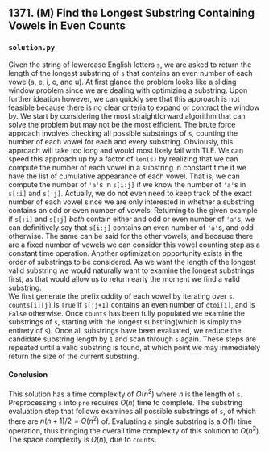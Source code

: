 ## 1371. (M) Find the Longest Substring Containing Vowels in Even Counts

### `solution.py`
Given the string of lowercase English letters `s`, we are asked to return the length of the longest substring of `s` that contains an even number of each vowel(a, e, i, o, and u). At first glance the problem looks like a sliding window problem since we are dealing with optimizing a substring. Upon further ideation however, we can quickly see that this approach is not feasible because there is no clear criteria to expand or contract the window by. We start by considering the most straightforward algorithm that can solve the problem but may not be the most efficient. The brute force approach involves checking all possible substrings of `s`, counting the number of each vowel for each and every substring. Obviously, this approach will take too long and would most likely fail with TLE. We can speed this approach up by a factor of `len(s)` by realizing that we can compute the number of each vowel in a substring in constant time if we have the list of cumulative appearance of each vowel. That is, we can compute the number of `'a'`s in `s[i:j]` if we know the number of `'a'`s in `s[:i]` and `s[:j]`. Actually, we do not even need to keep track of the exact number of each vowel since we are only interested in whether a substring contains an odd or even number of vowels. Returning to the given example if `s[:i]` and `s[:j]` *both* contain either and odd or even number of `'a'`s, we can definitively say that `s[i:j]` contains an even number of `'a'`s, and odd otherwise. The same can be said for the other vowels; and because there are a fixed number of vowels we can consider this vowel counting step as a constant time operation. Another optimization opportunity exists in the order of substrings to be considered. As we want the length of the longest valid substring we would naturally want to examine the longest substrings first, as that would allow us to return early the moment we find a valid substring.  
We first generate the prefix oddity of each vowel by iterating over `s`. `counts[i][j]` is `True` if `s[:j+1]` contains an even number of `ctoi[i]`, and is `False` otherwise. Once `counts` has been fully populated we examine the substrings of `s`, starting with the longest substring(which is simply the entirety of `s`). Once all substrings have been evaluated, we reduce the candidate substring length by `1` and scan through `s` again. These steps are repeated until a valid substring is found, at which point we may immediately return the size of the current substring.  

#### Conclusion
This solution has a time complexity of $O(n^2)$ where $n$ is the length of `s`. Preprocessing `s` into `pre` requires $O(n)$ time to complete. The substring evaluation step that follows examines all possible substrings of `s`, of which there are $n(n+1)/2 = O(n^2)$ of. Evaluating a single substring is a $O(1)$ time operation, thus bringing the overall time complexity of this solution to $O(n^2)$. The space complexity is $O(n)$, due to `counts`.  
  

